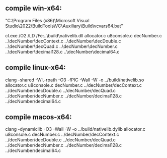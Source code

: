 ## compile win-x64:

"C:\Program Files (x86)\Microsoft Visual Studio\2022\BuildTools\VC\Auxiliary\Build\vcvars64.bat"

cl.exe /O2 /LD /Fe:..\build\nativelib.dll allocator.c u8console.c decNumber.c ..\decNumber\decContext.c ..\decNumber\decDouble.c ..\decNumber\decQuad.c ..\decNumber\decNumber.c ..\decNumber\decimal128.c ..\decNumber\decimal64.c

## compile linux-x64:

clang -shared -Wl,-rpath -O3 -fPIC -Wall -W -o ../build/nativelib.so allocator.c u8console.c decNumber.c ../decNumber/decContext.c ../decNumber/decDouble.c ../decNumber/decQuad.c ../decNumber/decNumber.c ../decNumber/decimal128.c ../decNumber/decimal64.c

## compile macos-x64:

clang -dynamiclib -O3 -Wall -W -o ../build/nativelib.dylib allocator.c u8console.c decNumber.c ../decNumber/decContext.c ../decNumber/decDouble.c ../decNumber/decQuad.c ../decNumber/decNumber.c ../decNumber/decimal128.c ../decNumber/decimal64.c
